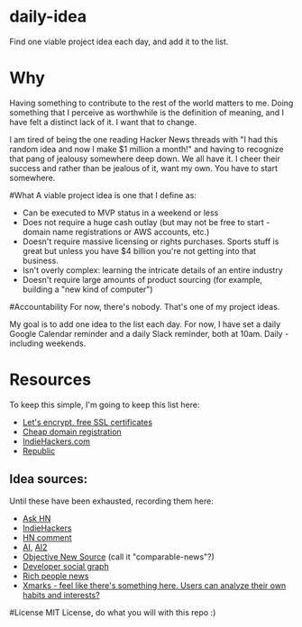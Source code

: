 # daily-idea
Find one viable project idea each day, and add it to the list.

# Why
Having something to contribute to the rest of the world matters to me. Doing something that I perceive as worthwhile is the definition of meaning, and I have felt a distinct lack of it. I want that to change.

I am tired of being the one reading Hacker News threads with "I had this random idea and now I make $1 million a month!" and having to recognize that pang of jealousy somewhere deep down. We all have it. I cheer their success and rather than be jealous of it, want my own. You have to start somewhere.

#What
A viable project idea is one that I define as:
- Can be executed to MVP status in a weekend or less
- Does not require a huge cash outlay (but may not be free to start - domain name registrations or AWS accounts, etc.)
- Doesn't require massive licensing or rights purchases. Sports stuff is great but unless you have $4 billion you're not getting into that business.
- Isn't overly complex: learning the intricate details of an entire industry
- Doesn't require large amounts of product sourcing (for example, building a "new kind of computer")

#Accountability
For now, there's nobody. That's one of my project ideas.

My goal is to add one idea to the list each day. For now, I have set a daily Google Calendar reminder and a daily Slack reminder, both at 10am. Daily - including weekends.

# Resources
To keep this simple, I'm going to keep this list here:
- [Let's encrypt, free SSL certificates](https://letsencrypt.org/)
- [Cheap domain registration](https://www.namecheap.com/)
- [IndieHackers.com](https://www.indiehackers.com/)
- [Republic](https://republic.co/)

## Idea sources:
Until these have been exhausted, recording them here:
- [Ask HN](https://news.ycombinator.com/item?id=12670731)
- [IndieHackers](https://www.indiehackers.com/forum/post/-KS11_6WiP7kOg_PAuk_)
- [HN comment](https://news.ycombinator.com/item?id=12570324)
- [AI](https://news.ycombinator.com/item?id=12669632), [AI2](https://news.ycombinator.com/item?id=12667761)
- [Objective New Source](https://news.ycombinator.com/item?id=12581292) (call it "comparable-news"?)
- [Developer social graph](https://news.ycombinator.com/item?id=12570132)
- [Rich people news](https://github.com/napolux/1000ideas/blob/master/ideas/luxury_news_for_rich_people/README.md)
- [Xmarks - feel like there's something here. Users can analyze their own habits and interests?](https://www.xmarks.com/)

#License
MIT License, do what you will with this repo :)
